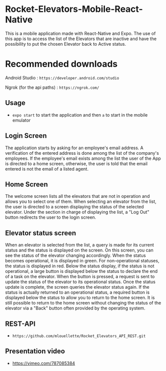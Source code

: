 # Rocket-Elevators-Mobile-React-Native

This is a mobile application made with React-Native and Expo. The use of this app is to access the list of the 
Elevators that are inactive and have the possibility to put the chosen Elevator back to Active status.

# Recommended downloads

Android Studio : `https://developer.android.com/studio`

Ngrok (for the api paths) : `https://ngrok.com/`

## Usage

- `expo start` to start the application and then `a` to start in the mobile emulator

## Login Screen

The application starts by asking for an employee's email address. A verification of the entered address is done among the list of the company's employees. 
If the employee's email exists among the list the user of the App is directed to a home screen, otherwise, the user is told that the email entered is not the email of a listed agent.

## Home Screen

The welcome screen lists all the elevators that are not in operation and allows you to select one of them. When selecting an elevator from the list, the user is directed to a screen displaying the status of the selected elevator.
Under the section in charge of displaying the list, a "Log Out" button redirects the user to the login screen.


## Elevator status screen

When an elevator is selected from the list, a query is made for its current status and the status is displayed on the screen. On this screen, you can see the status of the elevator changing accordingly. When the status becomes operational, it is displayed in green. For non-operational statuses, the status is displayed in red.
Below the status display, if the status is not operational, a large button is displayed below the status to declare the end of a task on the elevator. When the button is pressed, a request is sent to update the status of the elevator to its operational status. 
Once the status update is complete, the screen queries the elevator status again. If the status is actually returned to an operational status, a required button is displayed below the status to allow you to return to the home screen. It is still possible to return to the home screen without changing the status of the elevator via a "Back" button often provided by the operating system.

## REST-API

- `https://github.com/mlouellette/Rocket_Elevators_API_REST.git`

## Presentation video

- https://vimeo.com/787085384
